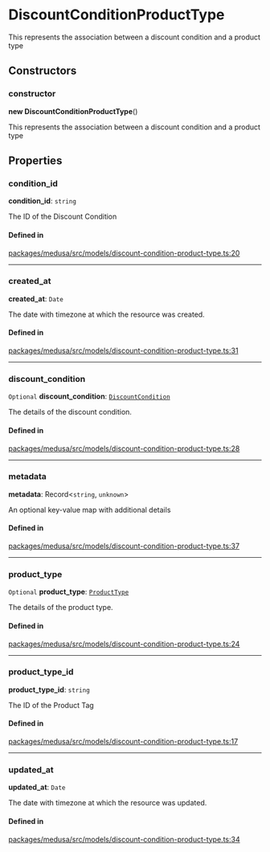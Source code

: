 # DiscountConditionProductType

This represents the association between a discount condition and a product type

## Constructors

### constructor

**new DiscountConditionProductType**()

This represents the association between a discount condition and a product type

## Properties

### condition\_id

 **condition\_id**: `string`

The ID of the Discount Condition

#### Defined in

[packages/medusa/src/models/discount-condition-product-type.ts:20](https://github.com/medusajs/medusa/blob/e39010127/packages/medusa/src/models/discount-condition-product-type.ts#L20)

___

### created\_at

 **created\_at**: `Date`

The date with timezone at which the resource was created.

#### Defined in

[packages/medusa/src/models/discount-condition-product-type.ts:31](https://github.com/medusajs/medusa/blob/e39010127/packages/medusa/src/models/discount-condition-product-type.ts#L31)

___

### discount\_condition

 `Optional` **discount\_condition**: [`DiscountCondition`](DiscountCondition.md)

The details of the discount condition.

#### Defined in

[packages/medusa/src/models/discount-condition-product-type.ts:28](https://github.com/medusajs/medusa/blob/e39010127/packages/medusa/src/models/discount-condition-product-type.ts#L28)

___

### metadata

 **metadata**: Record<`string`, `unknown`\>

An optional key-value map with additional details

#### Defined in

[packages/medusa/src/models/discount-condition-product-type.ts:37](https://github.com/medusajs/medusa/blob/e39010127/packages/medusa/src/models/discount-condition-product-type.ts#L37)

___

### product\_type

 `Optional` **product\_type**: [`ProductType`](ProductType.md)

The details of the product type.

#### Defined in

[packages/medusa/src/models/discount-condition-product-type.ts:24](https://github.com/medusajs/medusa/blob/e39010127/packages/medusa/src/models/discount-condition-product-type.ts#L24)

___

### product\_type\_id

 **product\_type\_id**: `string`

The ID of the Product Tag

#### Defined in

[packages/medusa/src/models/discount-condition-product-type.ts:17](https://github.com/medusajs/medusa/blob/e39010127/packages/medusa/src/models/discount-condition-product-type.ts#L17)

___

### updated\_at

 **updated\_at**: `Date`

The date with timezone at which the resource was updated.

#### Defined in

[packages/medusa/src/models/discount-condition-product-type.ts:34](https://github.com/medusajs/medusa/blob/e39010127/packages/medusa/src/models/discount-condition-product-type.ts#L34)
